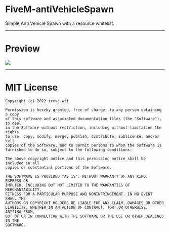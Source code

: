 # FiveM-antiVehicleSpawn
Simple Anti Vehicle Spawn with a resource whitelist.

---

# Preview

<a href="https://streamable.com/b79xhd">
  <img src="https://louis.is-a.vip/iCo7h.png">
 </a>
 
 ---
 
 # MIT License
```
Copyright (c) 2022 treve.wtf

Permission is hereby granted, free of charge, to any person obtaining a copy
of this software and associated documentation files (the "Software"), to deal
in the Software without restriction, including without limitation the rights
to use, copy, modify, merge, publish, distribute, sublicense, and/or sell
copies of the Software, and to permit persons to whom the Software is
furnished to do so, subject to the following conditions:

The above copyright notice and this permission notice shall be included in all
copies or substantial portions of the Software.

THE SOFTWARE IS PROVIDED "AS IS", WITHOUT WARRANTY OF ANY KIND, EXPRESS OR
IMPLIED, INCLUDING BUT NOT LIMITED TO THE WARRANTIES OF MERCHANTABILITY,
FITNESS FOR A PARTICULAR PURPOSE AND NONINFRINGEMENT. IN NO EVENT SHALL THE
AUTHORS OR COPYRIGHT HOLDERS BE LIABLE FOR ANY CLAIM, DAMAGES OR OTHER
LIABILITY, WHETHER IN AN ACTION OF CONTRACT, TORT OR OTHERWISE, ARISING FROM,
OUT OF OR IN CONNECTION WITH THE SOFTWARE OR THE USE OR OTHER DEALINGS IN THE
SOFTWARE.
```
